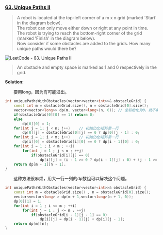 ### [63. Unique Paths II](https://leetcode.com/problems/unique-paths-ii/description/)

> A robot is located at the top-left corner of a m x n grid (marked 'Start' in the diagram below).\
> The robot can only move either down or right at any point in time.\
> The robot is trying to reach the bottom-right corner of the grid (marked 'Finish' in the diagram below).\
> Now consider if some obstacles are added to the grids. How many unique paths would there be?

![LeetCode - 63. Unique Paths II](https://assets.leetcode.com/uploads/2018/10/22/robot_maze.png)

> An obstacle and empty space is marked as 1 and 0 respectively in the grid.

**Solution:**

&emsp;&emsp;要用long，因为有可能溢出。
```cpp
int uniquePathsWithObstacles(vector<vector<int>>& obstacleGrid) {
    const int m = obstacleGrid.size(), n = obstacleGrid[0].size();
    vector<vector<long>> dp(m, vector<long>(n, 0)); // 全初始化为0，就不需要考虑障碍物的问题了
    if(obstacleGrid[0][0] == 1) return 0;
    else
        dp[0][0] = 1;
    for(int j = 1; j < n; j++)    // 初始化dp矩阵第一行
        dp[0][j] = obstacleGrid[0][j] == 0 ? dp[0][j - 1] : 0;
    for(int i = 1; i < m; i++)    // 初始化dp矩阵第一行
        dp[i][0] = obstacleGrid[i][0] == 0 ? dp[i - 1][0] : 0;
    for(int i = 1 ; i < m ; ++i)
        for(int j = 1 ; j < n ; ++j)
            if(obstacleGrid[i][j] == 0)
                dp[i][j] = (i - 1 >= 0 ? dp[i - 1][j] : 0) + (j - 1 >= 0 ? dp[i][j - 1] : 0);
    return dp[m - 1][n - 1];
}
```
&emsp;&emsp;这种方法很麻烦，用大一行一列的dp数组可以解决这个问题。
```cpp
int uniquePathsWithObstacles(vector<vector<int>>& obstacleGrid) {
    const int m = obstacleGrid.size() , n = obstacleGrid[0].size();
    vector<vector<long> > dp(m + 1,vector<long>(n + 1, 0));
    dp[0][1] = 1;
    for(int i = 1 ; i <= m ; ++i)
        for(int j = 1 ; j <= n ; ++j)
            if(obstacleGrid[i - 1][j - 1] == 0)
                dp[i][j] = dp[i - 1][j] + dp[i][j - 1];
    return dp[m][n];
}
```
